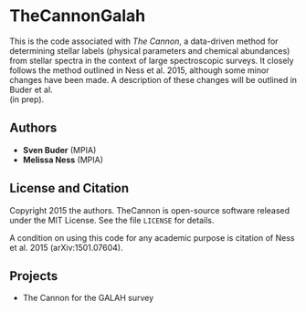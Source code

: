 TheCannonGalah
==============

This is the code associated with *The Cannon*, a data-driven method for
determining stellar labels (physical parameters and chemical abundances) from
stellar spectra in the context of large spectroscopic surveys. It closely
follows the method outlined in Ness et al. 2015, although some minor changes
have been made. A description of these changes will be outlined in Buder et al.\
 (in prep).

Authors
-------

* **Sven Buder** (MPIA)
* **Melissa Ness** (MPIA)

License and Citation
--------------------

Copyright 2015 the authors. TheCannon is open-source software released under
the MIT License. See the file ``LICENSE`` for details.

A condition on using this code for any academic purpose is citation of
Ness et al. 2015 (arXiv:1501.07604).

Projects
--------

* The Cannon for the GALAH survey